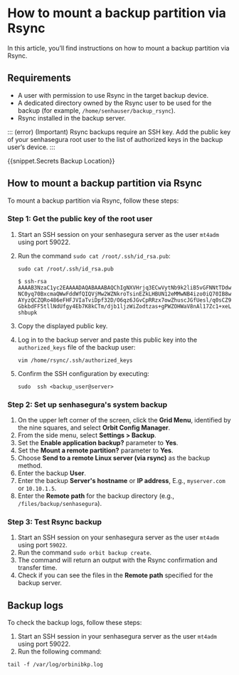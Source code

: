 # How to mount a backup partition via Rsync

In this article, you’ll find instructions on how to mount a backup partition via Rsync.

## Requirements

* A user with permission to use Rsync in the target backup device.
* A dedicated directory owned by the Rsync user to be used for the backup (for example, `/home/senhauser/backup_rsync`).
* Rsync installed in the backup server.

::: (error) (Important)
Rsync backups require an SSH key. Add the public key of your senhasegura root user to the list of authorized keys in the backup user’s device.
:::

{{snippet.Secrets Backup Location}}

## How to mount a backup partition via Rsync
To mount a backup partition via Rsync, follow these steps:

### Step 1: Get the public key of the root user
1. Start an SSH session on your senhasegura server as the user `mt4adm` using port 59022.
2. Run the command `sudo cat /root/.ssh/id_rsa.pub`:
    ```Shell
    sudo cat /root/.ssh/id_rsa.pub

    $ ssh-rsa AAAAB3NzaC1yc2EAAAADAQABAAABAQChIgNXVHrjq3ECwVytNb9k2liB5vGFNNtTDdwSYaYW/WQ8
    NC0yq70BxcmaQWwFddWfQIQVjMw2WZNkroTsinEZkLHBUN12eMMwNB4izo0iQ70IB8wSj2lQbl/G   AYyzQCZQRo486eFHFJVIaTviDpf32D/O6qz6JGvCpRRzx7owZhuscJGfUesl/q0sCZ9DUn79TLtj/lIC+na4s5c1g/SYyO7IkdwQBkeeXJSasdqwe34gbcvbdf5dL5f00EIIEHclg5tBxmt9UQ2yRXu1   GbkbdFF5tllNdUfgy4Eb7K8kCTm/djb1ljzWiZodtzas+gPWZOHWaV8nAl17Zc1+xeL shbupk

    ```
3. Copy the displayed public key.
4. Log in to the backup server and paste this public key into the `authorized_keys` file of the backup user:

    ```Shell
    vim /home/rsync/.ssh/authorized_keys
    ```
    
5. Confirm the SSH configuration by executing:
    ```Shell
   sudo  ssh <backup_user@server>
    ```
### Step 2: Set up senhasegura's system backup

1. On the upper left corner of the screen, click the **Grid Menu**, identified by the nine squares, and select **Orbit Config Manager**. 
2. From the side menu, select **Settings > Backup**.
3. Set the **Enable application backup?** parameter to **Yes**. 
4. Set the **Mount a remote partition?** parameter to **Yes**.
5. Choose **Send to a remote Linux server (via rsync)** as the backup method.
6. Enter the backup **User**.
7. Enter the backup **Server's hostname** or **IP address**, E.g., `myserver.com` or `10.10.1.5`.
8. Enter the **Remote path** for the backup directory (e.g., `/files/backup/senhasegura`).

### Step 3: Test Rsync backup

1. Start an SSH session on your senhasegura server as the user `mt4adm` using port `59022`.
2. Run the command `sudo orbit backup create`.
3. The command will return an output with the Rsync confirmation and transfer time.
4. Check if you can see the files in the **Remote path** specified for the backup server.

## Backup logs
To check the backup logs, follow these steps:

1. Start an SSH session in your senhasegura server as the user `mt4adm` using port 59022.
2. Run the following command:
```Shell
tail -f /var/log/orbinibkp.log

```

